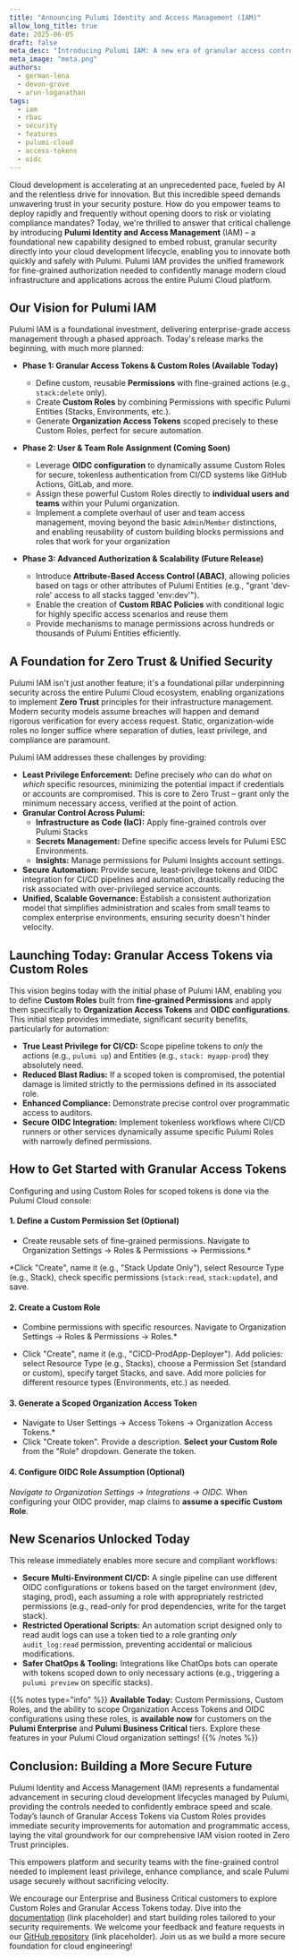 ```yaml
---
title: "Announcing Pulumi Identity and Access Management (IAM)"
allow_long_title: true
date: 2025-06-05
draft: false
meta_desc: "Introducing Pulumi IAM: A new era of granular access control across Pulumi Cloud, starting with Custom Roles and scoped Access Tokens for enhanced security and automation."
meta_image: "meta.png" 
authors:
  - german-lena
  - devon-grove
  - arun-loganathan
tags:
  - iam
  - rbac
  - security
  - features
  - pulumi-cloud
  - access-tokens
  - oidc
---
```


Cloud development is accelerating at an unprecedented pace, fueled by AI and the relentless drive for innovation. But this incredible speed demands unwavering trust in your security posture. How do you empower teams to deploy rapidly and frequently without opening doors to risk or violating compliance mandates? Today, we're thrilled to answer that critical challenge by introducing **Pulumi Identity and Access Management** (IAM) – a foundational new capability designed to embed robust, granular security directly into your cloud development lifecycle, enabling you to innovate both quickly and safely with Pulumi. Pulumi IAM provides the unified framework for fine-grained authorization needed to confidently manage modern cloud infrastructure and applications across the entire Pulumi Cloud platform.

<!--more-->

## Our Vision for Pulumi IAM

Pulumi IAM is a foundational investment, delivering enterprise-grade access management through a phased approach. Today's release marks the beginning, with much more planned:

*   **Phase 1: Granular Access Tokens & Custom Roles (Available Today)**
    *   Define custom, reusable **Permissions** with fine-grained actions (e.g., `stack:delete` only).
    *   Create **Custom Roles** by combining Permissions with specific Pulumi Entities (Stacks, Environments, etc.).
    *   Generate **Organization Access Tokens** scoped precisely to these Custom Roles, perfect for secure automation.

*   **Phase 2: User & Team Role Assignment (Coming Soon)**
    *   Leverage **OIDC configuration** to dynamically assume Custom Roles for secure, tokenless authentication from CI/CD systems like GitHub Actions, GitLab, and more.
    *   Assign these powerful Custom Roles directly to **individual users and teams** within your Pulumi organization.
    *   Implement a complete overhaul of user and team access management, moving beyond the basic `Admin`/`Member` distinctions, and enabling reusability of custom building blocks permissions and roles that work for your organization
 
*   **Phase 3: Advanced Authorization & Scalability (Future Release)**
    *   Introduce **Attribute-Based Access Control (ABAC)**, allowing policies based on tags or other attributes of Pulumi Entities (e.g., "grant 'dev-role' access to all stacks tagged 'env:dev'").
    *   Enable the creation of **Custom RBAC Policies** with conditional logic for highly specific access scenarios and reuse them
    *   Provide mechanisms to manage permissions across hundreds or thousands of Pulumi Entities efficiently.

## A Foundation for Zero Trust & Unified Security

Pulumi IAM isn't just another feature; it's a foundational pillar underpinning security across the entire Pulumi Cloud ecosystem, enabling organizations to implement **Zero Trust** principles for their infrastructure management. Modern security models assume breaches will happen and demand rigorous verification for every access request. Static, organization-wide roles no longer suffice where separation of duties, least privilege, and compliance are paramount.

Pulumi IAM addresses these challenges by providing:

*   **Least Privilege Enforcement:** Define precisely *who* can do *what* on *which* specific resources, minimizing the potential impact if credentials or accounts are compromised. This is core to Zero Trust – grant only the minimum necessary access, verified at the point of action.
*   **Granular Control Across Pulumi:**
    *   **Infrastructure as Code (IaC):** Apply fine-grained controls over Pulumi Stacks 
    *   **Secrets Management:** Define specific access levels for Pulumi ESC Environments.
    *   **Insights:** Manage permissions for Pulumi Insights account settings.
*   **Secure Automation:** Provide secure, least-privilege tokens and OIDC integration for CI/CD pipelines and automation, drastically reducing the risk associated with over-privileged service accounts.
*   **Unified, Scalable Governance:** Establish a consistent authorization model that simplifies administration and scales from small teams to complex enterprise environments, ensuring security doesn't hinder velocity.

## Launching Today: Granular Access Tokens via Custom Roles

This vision begins today with the initial phase of Pulumi IAM, enabling you to define **Custom Roles** built from **fine-grained Permissions** and apply them specifically to **Organization Access Tokens** and **OIDC configurations**. This initial step provides immediate, significant security benefits, particularly for automation:

*   **True Least Privilege for CI/CD:** Scope pipeline tokens to *only* the actions (e.g., `pulumi up`) and Entities (e.g., `stack: myapp-prod`) they absolutely need.
*   **Reduced Blast Radius:** If a scoped token is compromised, the potential damage is limited strictly to the permissions defined in its associated role.
*   **Enhanced Compliance:** Demonstrate precise control over programmatic access to auditors.
*   **Secure OIDC Integration:** Implement tokenless workflows where CI/CD runners or other services dynamically assume specific Pulumi Roles with narrowly defined permissions.

## How to Get Started with Granular Access Tokens

Configuring and using Custom Roles for scoped tokens is done via the Pulumi Cloud console:

#### 1. Define a Custom Permission Set (Optional)

* Create reusable sets of fine-grained permissions. Navigate to Organization Settings -> Roles & Permissions -> Permissions.*

*Click "Create", name it (e.g., "Stack Update Only"), select Resource Type (e.g., Stack), check specific permissions (`stack:read`, `stack:update`), and save.

#### 2. Create a Custom Role

* Combine permissions with specific resources. Navigate to Organization Settings -> Roles & Permissions -> Roles.*

* Click "Create", name it (e.g., "CICD-ProdApp-Deployer"). Add policies: select Resource Type (e.g., Stacks), choose a Permission Set (standard or custom), specify target Stacks, and save. Add more policies for different resource types (Environments, etc.) as needed.

#### 3. Generate a Scoped Organization Access Token

* Navigate to User Settings -> Access Tokens -> Organization Access Tokens.*
* Click "Create token". Provide a description. **Select your Custom Role** from the "Role" dropdown. Generate the token.

#### 4. Configure OIDC Role Assumption (Optional)

*Navigate to Organization Settings -> Integrations -> OIDC.*
When configuring your OIDC provider, map claims to **assume a specific Custom Role**.


## New Scenarios Unlocked Today

This release immediately enables more secure and compliant workflows:

*   **Secure Multi-Environment CI/CD:** A single pipeline can use different OIDC configurations or tokens based on the target environment (dev, staging, prod), each assuming a role with appropriately restricted permissions (e.g., read-only for prod dependencies, write for the target stack).
*   **Restricted Operational Scripts:** An automation script designed only to read audit logs can use a token tied to a role granting *only* `audit_log:read` permission, preventing accidental or malicious modifications.
*   **Safer ChatOps & Tooling:** Integrations like ChatOps bots can operate with tokens scoped down to only necessary actions (e.g., triggering a `pulumi preview` on specific stacks).

{{% notes type="info" %}}
**Available Today:** Custom Permissions, Custom Roles, and the ability to scope Organization Access Tokens and OIDC configurations using these roles, is **available now** for customers on the **Pulumi Enterprise** and **Pulumi Business Critical** tiers. Explore these features in your Pulumi Cloud organization settings!
{{% /notes %}}

## Conclusion: Building a More Secure Future

Pulumi Identity and Access Management (IAM) represents a fundamental advancement in securing cloud development lifecycles managed by Pulumi, providing the controls needed to confidently embrace speed and scale. Today’s launch of Granular Access Tokens via Custom Roles provides immediate security improvements for automation and programmatic access, laying the vital groundwork for our comprehensive IAM vision rooted in Zero Trust principles.

This empowers platform and security teams with the fine-grained control needed to implement least privilege, enhance compliance, and scale Pulumi usage securely without sacrificing velocity.

We encourage our Enterprise and Business Critical customers to explore Custom Roles and Granular Access Tokens today. Dive into the [documentation]() (link placeholder) and start building roles tailored to your security requirements. We welcome your feedback and feature requests in our [GitHub repository](https://github.com/pulumi/pulumi-service/issues) (link placeholder). Join us as we build a more secure foundation for cloud engineering!